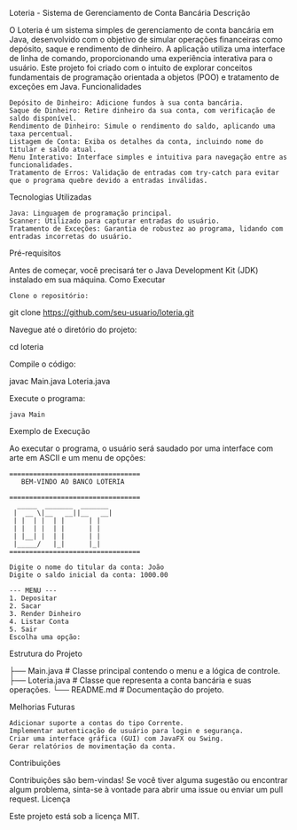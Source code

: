 Loteria - Sistema de Gerenciamento de Conta Bancária
Descrição

O Loteria é um sistema simples de gerenciamento de conta bancária em Java, desenvolvido com o objetivo de simular operações financeiras como depósito, saque e rendimento de dinheiro. A aplicação utiliza uma interface de linha de comando, proporcionando uma experiência interativa para o usuário. Este projeto foi criado com o intuito de explorar conceitos fundamentais de programação orientada a objetos (POO) e tratamento de exceções em Java.
Funcionalidades

    Depósito de Dinheiro: Adicione fundos à sua conta bancária.
    Saque de Dinheiro: Retire dinheiro da sua conta, com verificação de saldo disponível.
    Rendimento de Dinheiro: Simule o rendimento do saldo, aplicando uma taxa percentual.
    Listagem de Conta: Exiba os detalhes da conta, incluindo nome do titular e saldo atual.
    Menu Interativo: Interface simples e intuitiva para navegação entre as funcionalidades.
    Tratamento de Erros: Validação de entradas com try-catch para evitar que o programa quebre devido a entradas inválidas.

Tecnologias Utilizadas

    Java: Linguagem de programação principal.
    Scanner: Utilizado para capturar entradas do usuário.
    Tratamento de Exceções: Garantia de robustez ao programa, lidando com entradas incorretas do usuário.

Pré-requisitos

Antes de começar, você precisará ter o Java Development Kit (JDK) instalado em sua máquina.
Como Executar

    Clone o repositório:

git clone https://github.com/seu-usuario/loteria.git

Navegue até o diretório do projeto:

cd loteria

Compile o código:

javac Main.java Loteria.java

Execute o programa:

    java Main

Exemplo de Execução

Ao executar o programa, o usuário será saudado por uma interface com arte em ASCII e um menu de opções:

    =================================
       BEM-VINDO AO BANCO LOTERIA    

    =================================
      _____  _______  _______    
     |  __ \|__   __||__   __|   
     | |  | |  | |      | |      
     | |  | |  | |      | |      
     | |__| |  | |      | |      
     |_____/   |_|      |_|      
    =================================

    Digite o nome do titular da conta: João
    Digite o saldo inicial da conta: 1000.00

    --- MENU ---
    1. Depositar
    2. Sacar
    3. Render Dinheiro
    4. Listar Conta
    5. Sair
    Escolha uma opção:

Estrutura do Projeto


├── Main.java          # Classe principal contendo o menu e a lógica de controle.
├── Loteria.java       # Classe que representa a conta bancária e suas operações.
└── README.md          # Documentação do projeto.

Melhorias Futuras

    Adicionar suporte a contas do tipo Corrente.
    Implementar autenticação de usuário para login e segurança.
    Criar uma interface gráfica (GUI) com JavaFX ou Swing.
    Gerar relatórios de movimentação da conta.

Contribuições

Contribuições são bem-vindas! Se você tiver alguma sugestão ou encontrar algum problema, sinta-se à vontade para abrir uma issue ou enviar um pull request.
Licença

Este projeto está sob a licença MIT.
